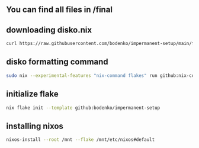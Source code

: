 ## You can find all files in /final

## downloading disko.nix
```bash
curl https://raw.githubusercontent.com/bodenko/impermanent-setup/main/final/disko.nix -o /tmp/disko.nix
```

## disko formatting command
```bash
sudo nix --experimental-features "nix-command flakes" run github:nix-community/disko -- --mode disko /tmp/disko.nix --arg device '"/dev/nvme0n1"'
```

## initialize flake
```bash
nix flake init --template github:bodenko/impermanent-setup
```

## installing nixos
```bash
nixos-install --root /mnt --flake /mnt/etc/nixos#default
```
